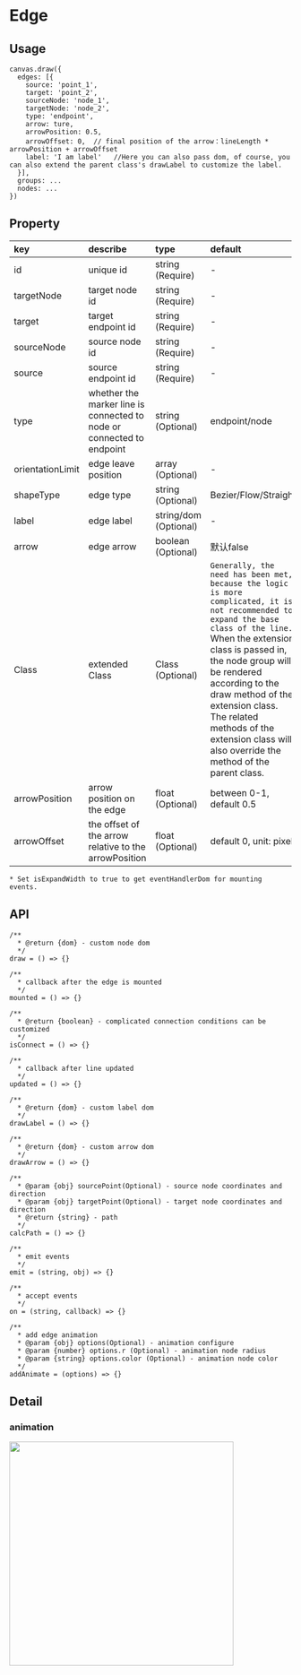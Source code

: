 # Edge

## Usage
```
canvas.draw({
  edges: [{
    source: 'point_1',
    target: 'point_2',
    sourceNode: 'node_1',
    targetNode: 'node_2',
    type: 'endpoint',
    arrow: ture,
    arrowPosition: 0.5,
    arrowOffset: 0,  // final position of the arrow：lineLength * arrowPosition + arrowOffset
    label: 'I am label'   //Here you can also pass dom, of course, you can also extend the parent class's drawLabel to customize the label.
  }],
  groups: ...
  nodes: ...
})
```

## Property
| key | describe | type | default 
| :------ | :------ | :------ | :------ 
| id | unique id | string (Require) | - 
| targetNode | target node id | string (Require) | - 
| target | target endpoint id | string (Require) | - 
| sourceNode | source node id | string (Require) | - 
| source | source endpoint id | string (Require) | - 
| type | whether the marker line is connected to node or connected to endpoint | string (Optional) | endpoint/node
| orientationLimit | edge leave position | array (Optional) | - 
| shapeType | edge type | string (Optional) | Bezier/Flow/Straight
| label | edge label| string/dom (Optional) | -
| arrow | edge arrow | boolean (Optional) | 默认false
| Class | extended Class | Class (Optional) | `Generally, the need has been met, because the logic is more complicated, it is not recommended to expand the base class of the line. `When the extension class is passed in, the node group will be rendered according to the draw method of the extension class. The related methods of the extension class will also override the method of the parent class.
| arrowPosition | arrow position on the edge | float (Optional) | between 0-1, default 0.5
| arrowOffset | the offset of the arrow relative to the arrowPosition | float (Optional) | default 0, unit: pixel

`* Set isExpandWidth to true to get eventHandlerDom for mounting events.`

## API

```
/**
  * @return {dom} - custom node dom
  */
draw = () => {}

/**
  * callback after the edge is mounted
  */
mounted = () => {}

/**
  * @return {boolean} - complicated connection conditions can be customized
  */
isConnect = () => {}

/**
  * callback after line updated
  */
updated = () => {}

/**
  * @return {dom} - custom label dom
  */
drawLabel = () => {}

/**
  * @return {dom} - custom arrow dom
  */
drawArrow = () => {}

/**
  * @param {obj} sourcePoint(Optional) - source node coordinates and direction
  * @param {obj} targetPoint(Optional) - target node coordinates and direction
  * @return {string} - path
  */
calcPath = () => {}

/**
  * emit events
  */
emit = (string, obj) => {}

/**
  * accept events
  */
on = (string, callback) => {}

/**
  * add edge animation
  * @param {obj} options(Optional) - animation configure
  * @param {number} options.r (Optional) - animation node radius
  * @param {string} options.color (Optional) - animation node color
  */
addAnimate = (options) => {}
```

## Detail

### animation
<img width="400" src="https://img.alicdn.com/tfs/TB1anoGvkL0gK0jSZFAXXcA9pXa-921-532.gif">